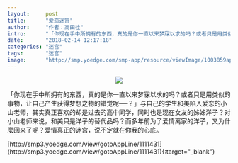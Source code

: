```yaml
---
layout:     post
title:      "爱恋迷宫"
author:     "作者：高田桂"
intro:      "「你现在手中所拥有的东西，真的是你一直以来梦寐以求的吗？或者只是用类似的事物，让自己产生获得梦想之物的错觉呢──？」与自己的学生和美陷入爱恋的小山老师，其实真正喜欢的却是过去的高中同学，同时也是现在女友的姊姊洋子？对小山老师来说，和美只是洋子的替代品吗？而多年前为了爱情离家的洋子，又为什麼回来了呢？爱情真正的迷宫，说不定就在你我的心底。"
date:       "2018-02-14 12:17:18"
categories: "迷宫"
tags:       "迷宫"
image:      "http://smp.yoedge.com/smp-app/resource/viewImage/1003859appline.png"
---
```

<div style="text-align: center">
<p><img src="http://smp.yoedge.com/smp-app/resource/viewImage/1003859appline.png"/></p>
</div>
<p class="post-meta">
<span>「你现在手中所拥有的东西，真的是你一直以来梦寐以求的吗？或者只是用类似的事物，让自己产生获得梦想之物的错觉呢──？」与自己的学生和美陷入爱恋的小山老师，其实真正喜欢的却是过去的高中同学，同时也是现在女友的姊姊洋子？对小山老师来说，和美只是洋子的替代品吗？而多年前为了爱情离家的洋子，又为什麼回来了呢？爱情真正的迷宫，说不定就在你我的心底。</span>
</p>
[http://smp3.yoedge.com/view/gotoAppLine/1111431](http://smp3.yoedge.com/view/gotoAppLine/1111431){:target="_blank"}


